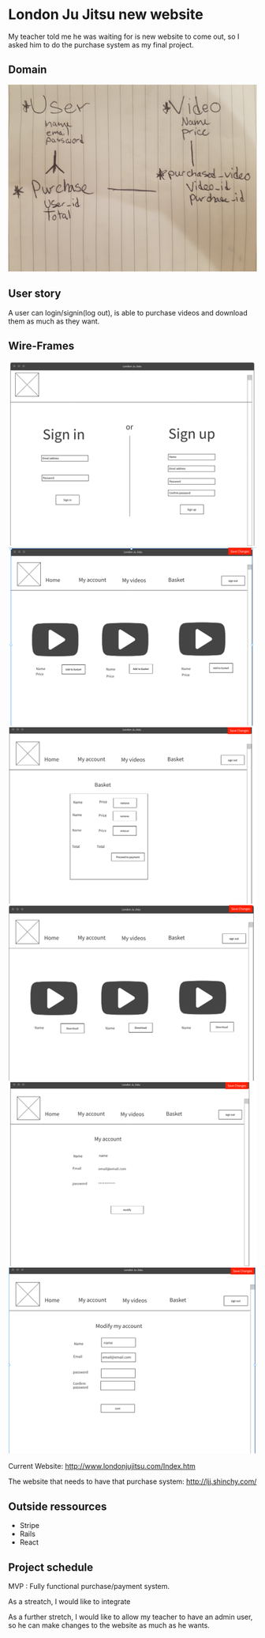 # London Ju Jitsu new website
My teacher told me he was waiting for is new website to come out, so I asked him to do the purchase system as my final project.

## Domain
![Domain](https://github.com/camillerheaumet/jujitsu_mod_5/blob/master/project%205/domain.jpg?raw=true)

## User story
A user can login/signin(log out), is able to purchase videos and download them as much as they want.

## Wire-Frames
![sign](https://github.com/camillerheaumet/jujitsu_mod_5/blob/master/project%205/Sign.png?raw=true)
![home](https://github.com/camillerheaumet/jujitsu_mod_5/blob/master/project%205/home.png?raw=true)
![basket](https://github.com/camillerheaumet/jujitsu_mod_5/blob/master/project%205/basket.png?raw=true)
![videos](https://github.com/camillerheaumet/jujitsu_mod_5/blob/master/project%205/videos.png?raw=true)
![account](https://github.com/camillerheaumet/jujitsu_mod_5/blob/master/project%205/account.png?raw=true)
![modify](https://github.com/camillerheaumet/jujitsu_mod_5/blob/master/project%205/modify.png?raw=true)

Current Website: http://www.londonjujitsu.com/Index.htm

The website that needs to have that purchase system: http://ljj.shinchy.com/

## Outside ressources
- Stripe
- Rails
- React

## Project schedule
MVP : Fully functional purchase/payment system.

As a streatch, I would like to integrate

As a further stretch, I would like to allow my teacher to have an admin user, so he can make changes to the website as much as he wants.
